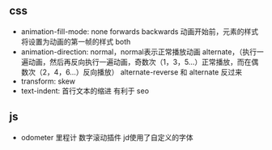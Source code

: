 ## css
- animation-fill-mode: 
 none
 forwards
 backwards 动画开始前，元素的样式将设置为动画的第一帧的样式
 both
- animation-direction:
  normal，normal表示正常播放动画 
  alternate，（执行一遍动画，然后再反向执行一遍动画，奇数次（1，3，5…）正常播放，而在偶数次（2，4，6…）反向播放）
  alternate-reverse 和 alternate 反过来
- transform: skew
- text-indent: 首行文本的缩进 有利于 seo

## js
- odometer 里程计 数字滚动插件
  jd使用了自定义的字体